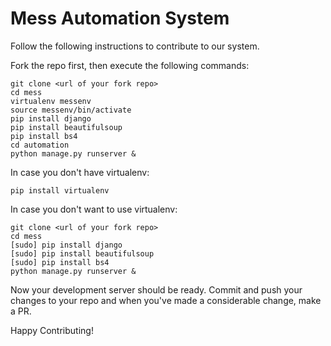 # Mess Automation System
Follow the following instructions to contribute to our system.

Fork the repo first, then execute the following commands:
```
git clone <url of your fork repo>
cd mess
virtualenv messenv
source messenv/bin/activate
pip install django
pip install beautifulsoup
pip install bs4
cd automation
python manage.py runserver &
```

In case you don't have virtualenv:
```
pip install virtualenv
```

In case you don't want to use virtualenv:
```
git clone <url of your fork repo>
cd mess
[sudo] pip install django
[sudo] pip install beautifulsoup
[sudo] pip install bs4
python manage.py runserver &
```

Now your development server should be ready. Commit and push your changes to your repo and when you've made a considerable change, make a PR.

Happy Contributing!
